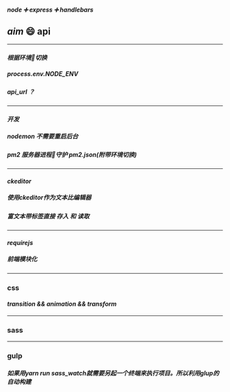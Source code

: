 ##### node :heavy_plus_sign: express :heavy_plus_sign: handlebars
## *aim* :smile: api

---
#### _根据环境切换_
##### process.env.NODE_ENV
##### api_url ？

---
#### _开发_
##### nodemon 不需要重启后台
##### pm2 服务器进程守护 pm2.json(附带环境切换)

---
#### _ckeditor_
##### 使用ckeditor作为文本比编辑器
##### 富文本带标签直接 _存入_ 和 _读取_

---
#### _requirejs_
##### 前端模块化

---
### css 
#### _transition && animation && transform_

---
### sass

---
### gulp
#### _如果用yarn run sass_watch就需要另起一个终端来执行项目。所以利用glup的自动构建_